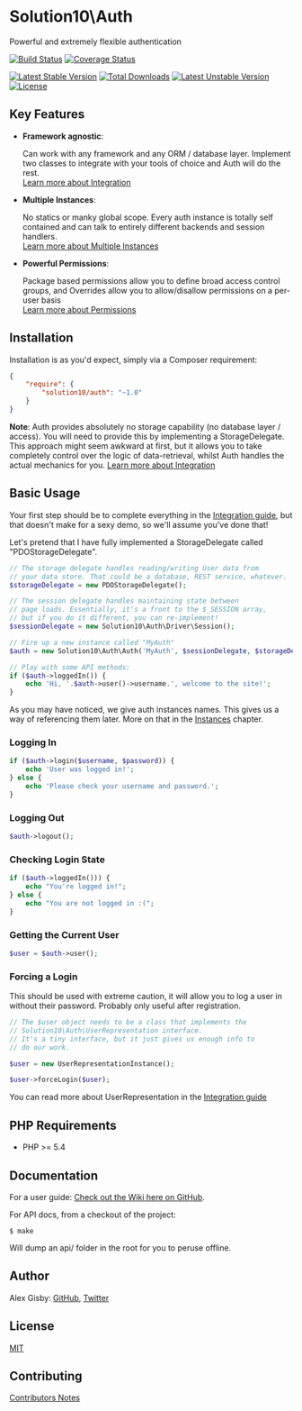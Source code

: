 # Solution10\Auth

Powerful and extremely flexible authentication

[![Build Status](https://travis-ci.org/Solution10/auth.svg?branch=master)](https://travis-ci.org/Solution10/auth)
[![Coverage Status](https://coveralls.io/repos/Solution10/auth/badge.png)](https://coveralls.io/r/Solution10/auth)

[![Latest Stable Version](https://poser.pugx.org/Solution10/auth/v/stable.svg)](https://packagist.org/packages/Solution10/auth)
[![Total Downloads](https://poser.pugx.org/Solution10/auth/downloads.svg)](https://packagist.org/packages/Solution10/auth)
[![Latest Unstable Version](https://poser.pugx.org/Solution10/auth/v/unstable.svg)](https://packagist.org/packages/Solution10/auth)
[![License](https://poser.pugx.org/Solution10/auth/license.svg)](https://packagist.org/packages/Solution10/auth)

## Key Features

- **Framework agnostic**: <p>Can work with any framework and any ORM / database layer. Implement two classes to integrate with your tools of choice and Auth will do the rest.<br>[Learn more about Integration](http://github.com/solution10/auth/wiki/Integrating)</p>
- **Multiple Instances**: <p>No statics or manky global scope. Every auth instance is totally self contained and can talk to entirely different backends and session handlers.<br>[Learn more about Multiple Instances](http://github.com/solution10/auth/wiki/Instances)</p>
- **Powerful Permissions**: <p>Package based permissions allow you to define broad access control groups, and Overrides allow you to allow/disallow permissions on a per-user basis<br>[Learn more about Permissions](http://github.com/solution10/auth/wiki/Permissions)</p>

## Installation

Installation is as you'd expect, simply via a Composer requirement:

```json
{
    "require": {
        "solution10/auth": "~1.0"
    }
}
```

**Note**: Auth provides absolutely no storage capability (no database layer / access). You will need to provide this by implementing a
StorageDelegate. This approach might seem awkward at first, but it allows you to take completely control over the logic of data-retrieval,
whilst Auth handles the actual mechanics for you. [Learn more about Integration](http://github.com/solution10/auth/wiki/Integrating)

## Basic Usage

Your first step should be to complete everything in the [Integration guide](http://github.com/solution10/auth/wiki/Integrating), but that doesn't make for
a sexy demo, so we'll assume you've done that!

Let's pretend that I have fully implemented a StorageDelegate called "PDOStorageDelegate".

```php
// The storage delegate handles reading/writing User data from
// your data store. That could be a database, REST service, whatever.
$storageDelegate = new PDOStorageDelegate();

// The session delegate handles maintaining state between
// page loads. Essentially, it's a front to the $_SESSION array,
// but if you do it different, you can re-implement!
$sessionDelegate = new Solution10\Auth\Driver\Session();

// Fire up a new instance called "MyAuth"
$auth = new Solution10\Auth\Auth('MyAuth', $sessionDelegate, $storageDelegate);

// Play with some API methods:
if ($auth->loggedIn()) {
    echo 'Hi, '.$auth->user()->username.', welcome to the site!';
}
```

As you may have noticed, we give auth instances names. This gives us a way of referencing them later. More on
that in the [Instances](http://github.com/solution10/auth/wiki/Instances) chapter.

### Logging In

```php
if ($auth->login($username, $password)) {
    echo 'User was logged in!';
} else {
    echo 'Please check your username and password.';
}
```

### Logging Out

```php
$auth->logout();
```

### Checking Login State

```php
if ($auth->loggedIn())) {
    echo "You're logged in!";
} else {
    echo "You are not logged in :(";
}
```

### Getting the Current User

```php
$user = $auth->user();
```

### Forcing a Login

This should be used with extreme caution, it will allow you to log a user in without their password. Probably only useful after registration.

```php
// The $user object needs to be a class that implements the
// Solution10\Auth\UserRepresentation interface.
// It's a tiny interface, but it just gives us enough info to
// do our work.

$user = new UserRepresentationInstance();

$user->forceLogin($user);
```

You can read more about UserRepresentation in the [Integration guide](http://github.com/solution10/auth/wiki/Integrating)

## PHP Requirements

- PHP >= 5.4

## Documentation

For a user guide: [Check out the Wiki here on GitHub](http://github.com/solution10/auth/wiki).

For API docs, from a checkout of the project:

    $ make

Will dump an api/ folder in the root for you to peruse offline.

## Author

Alex Gisby: [GitHub](http://github.com/alexgisby), [Twitter](http://twitter.com/alexgisby)

## License

[MIT](http://github.com/solution10/auth/tree/master/LICENSE.md)

## Contributing

[Contributors Notes](http://github.com/solution10/auth/tree/master/CONTRIBUTING.md)
